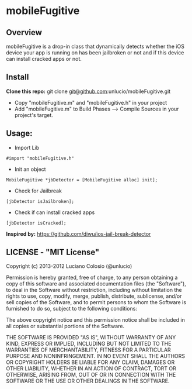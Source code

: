 mobileFugitive
===========

## Overview

mobileFugitive is a drop-in class that dynamically detects whether the iOS device your app is running on has been jailbroken or not and if this device can install cracked apps or not.

## Install

**Clone this repo:** git clone git@github.com:unlucio/mobileFugitive.git
* Copy "mobileFugitive.m" and "mobileFugitive.h" in your project
* Add "mobileFugitive.m" to Build Phases --> Compile Sources in your project's target.

## Usage:

* Import Lib
```smalltalk
#import "mobileFugitive.h"
```

* Init an object
```smalltalk
MobileFugitive *jbDetector = [MobileFugitive alloc] init];
```

* Check for Jailbreak
```smalltalk
[jbDetector isJailbroken];
```

* Check if can install cracked apps
```smalltalk
[jbDetector isCracked];
```

**Inspired by:** https://github.com/diwu/ios-jail-break-detector

## LICENSE - "MIT License"

Copyright (c) 2013-2012 Luciano Colosio (@unlucio)

Permission is hereby granted, free of charge, to any person
obtaining a copy of this software and associated documentation
files (the "Software"), to deal in the Software without
restriction, including without limitation the rights to use,
copy, modify, merge, publish, distribute, sublicense, and/or sell
copies of the Software, and to permit persons to whom the
Software is furnished to do so, subject to the following
conditions:

The above copyright notice and this permission notice shall be
included in all copies or substantial portions of the Software.

THE SOFTWARE IS PROVIDED "AS IS", WITHOUT WARRANTY OF ANY KIND,
EXPRESS OR IMPLIED, INCLUDING BUT NOT LIMITED TO THE WARRANTIES
OF MERCHANTABILITY, FITNESS FOR A PARTICULAR PURPOSE AND
NONINFRINGEMENT. IN NO EVENT SHALL THE AUTHORS OR COPYRIGHT
HOLDERS BE LIABLE FOR ANY CLAIM, DAMAGES OR OTHER LIABILITY,
WHETHER IN AN ACTION OF CONTRACT, TORT OR OTHERWISE, ARISING
FROM, OUT OF OR IN CONNECTION WITH THE SOFTWARE OR THE USE OR
OTHER DEALINGS IN THE SOFTWARE.
